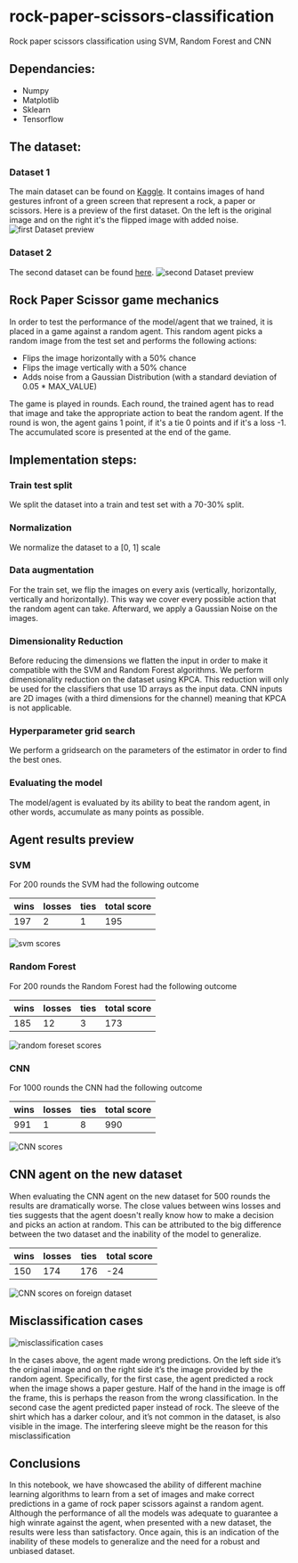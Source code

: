 # rock-paper-scissors-classification
Rock paper scissors classification using SVM, Random Forest and CNN

## Dependancies:
- Numpy
- Matplotlib
- Sklearn
- Tensorflow

## The dataset:

### Dataset 1
The main dataset can be found on [Kaggle](https://www.kaggle.com/datasets/drgfreeman/rockpaperscissors). It contains images of hand gestures infront of a green screen that represent a rock, a paper or scissors.
Here is a preview of the first dataset. On the left is the original image and on the right
it's the flipped image with added noise.
![first Dataset preview](images/first_dataset.png)


### Dataset 2
The second dataset can be found [here](https://www.kaggle.com/datasets/yash811/rockpaperscissors/data).
![second Dataset preview](images/second_dataset.png)

## Rock Paper Scissor game mechanics

In order to test the performance of the model/agent that we trained, it is placed in a game against a
random agent. This random agent picks a random image from the test set and performs the following actions:
- Flips the image horizontally with a 50% chance
- Flips the image vertically with a 50% chance
- Adds noise from a Gaussian Distribution (with a standard deviation of 0.05 * MAX_VALUE)

The game is played in rounds.
Each round, the trained agent has to read that image and take the appropriate action to beat the random
agent. If the round is won, the agent gains 1 point, if it's a tie 0 points and if it's a loss -1.
The accumulated score is presented at the end of the game.

## Implementation steps:

### Train test split

We split the dataset into a train and test set with a 70-30% split.

### Normalization

We normalize the dataset to a [0, 1] scale

### Data augmentation

For the train set, we flip the images on every axis (vertically, horizontally, vertically and horizontally). This way we cover every possible action that the random agent can take. 
Afterward, we apply a Gaussian Noise on the images. 

### Dimensionality Reduction

Before reducing the dimensions we flatten the input in order to make it compatible with the SVM and Random
Forest algorithms.
We perform dimensionality reduction on the dataset using KPCA. This reduction will only be used for the classifiers that use 1D arrays as the input data.
CNN inputs are 2D images (with a third dimensions for the channel) meaning that KPCA is not applicable.

### Hyperparameter grid search

We perform a gridsearch on the parameters of the estimator in order to find the best ones.

### Evaluating the model

The model/agent is evaluated by its ability to beat the random agent, in other words, accumulate as many
points as possible.

## Agent results preview

### SVM

For 200 rounds the SVM had the following outcome

| wins | losses | ties | total score |
|------|--------|------|-------------|
| 197  | 2      | 1    | 195         | 

![svm scores](images/svm_scores.png)


### Random Forest

For 200 rounds the Random Forest had the following outcome

| wins | losses | ties | total score |
|------|--------|------|-------------|
| 185  | 12     | 3    | 173         |

![random foreset scores](images/rf_scores.png)

### CNN

For 1000 rounds the CNN had the following outcome

| wins | losses | ties | total score |
|------|--------|------|-------------|
| 991  | 1      | 8    | 990         |

![CNN scores](images/cnn_scores.png)

## CNN agent on the new dataset

When evaluating the CNN agent on the new dataset for 500 rounds the results are dramatically worse. The close values
between wins losses and ties suggests that the agent doesn't really know how to make a decision and
picks an action at random. This can be attributed to the big difference between the two dataset and the
inability of the model to generalize.

| wins | losses | ties | total score |
|------|--------|------|-------------|
| 150  | 174    | 176  | -24         |

![CNN scores on foreign dataset](images/new_cnn_scores.png)


## Misclassification cases

![misclassification cases](images/misclassification.png)

In the cases above, the agent made wrong predictions. On the left side it’s the original image and on the right side it’s the image provided by the random agent.
Specifically, for the first case, the agent predicted a rock when the image shows a paper gesture. Half of the hand in the image is off the frame, 
this is perhaps the reason from the wrong classification.
In the second case the agent predicted paper instead of rock. The sleeve of the shirt which has a darker colour, and it’s not common in the dataset,
is also visible in the image. The interfering sleeve might be the reason for this misclassification

## Conclusions

In this notebook, we have showcased the ability of different machine learning algorithms to learn from a 
set of images and make correct predictions in a game of rock paper scissors against a random agent. Although
the performance of all the models was adequate to guarantee a high winrate against the agent, when
presented with a new dataset, the results were less than satisfactory. Once again, this is an indication
of the inability of these models to generalize and the need for a robust and unbiased dataset.
